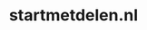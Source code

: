 ---
layout: post
title:  "startmetdelen.nl"
internal_url:  "/dutchgov/startmetdelen.nl.html"
categories: dutchgov
---